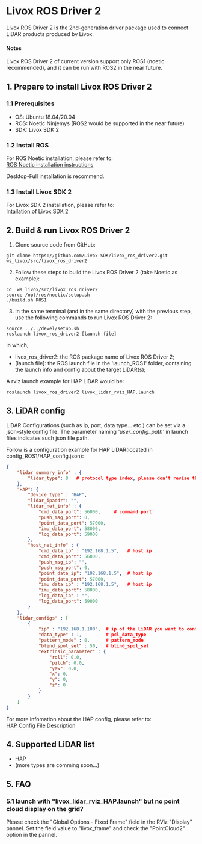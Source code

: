 # Livox ROS Driver 2

Livox ROS Driver 2 is the 2nd-generation driver package used to connect LiDAR products produced by Livox.

#### **Notes**
Livox ROS Driver 2 of current version support only ROS1 (noetic recommended), and it can be run with ROS2 in the near future.

## 1. Prepare to install Livox ROS Driver 2
### 1.1 Prerequisites
* OS: Ubuntu 18.04/20.04
* ROS: Noetic Ninjemys (ROS2 would be supported in the near future)
* SDK: Livox SDK 2

### 1.2 Install ROS
For ROS Noetic installation, please refer to:  
[ROS Noetic installation instructions](https://wiki.ros.org/noetic/Installation)  

Desktop-Full installation is recommend.


### 1.3 Install Livox SDK 2
For Livox SDK 2 installation, please refer to:  
[Intallation of Livox SDK 2](https://github.com/Livox-SDK/Livox-SDK2/blob/master/README.md#21-installation)


## 2. Build & run Livox ROS Driver 2
1. Clone source code from GitHub:  
```shell
git clone https://github.com/Livox-SDK/livox_ros_driver2.git ws_livox/src/livox_ros_driver2
```
2. Follow these steps to build the Livox ROS Driver 2 (take Noetic as example):  
```shell
cd  ws_livox/src/livox_ros_driver2
source /opt/ros/noetic/setup.sh
./build.sh ROS1
```
3. In the same terminal (and in the same directory) with the previous step, use the following commands to run Livox ROS Driver 2:  
```shell
source ../../devel/setup.sh
roslaunch livox_ros_driver2 [launch file]
```
in which,
* livox_ros_driver2: the ROS package name of Livox ROS Driver 2;
* [launch file]: the ROS launch file in the 'launch_ROS1' folder, containing the launch info and config about the target LiDAR(s);

A rviz launch example for HAP LiDAR would be:  
```shell
roslaunch livox_ros_driver2 livox_lidar_rviz_HAP.launch
```

## 3. LiDAR config
LiDAR Configurations (such as ip, port, data type... etc.) can be set via a json-style config file. The parameter naming *'user_config_path'* in launch files indicates such json file path.

Follow is a configuration example for HAP LiDAR(located in config_ROS1/HAP_config.json):
```json
{
	"lidar_summary_info" : {
		"lidar_type": 8   # protocol type index, please don't revise this value
	},
	"HAP": {
		"device_type" : "HAP",
		"lidar_ipaddr": "",
		"lidar_net_info" : {
			"cmd_data_port": 56000,     # command port
			"push_msg_port": 0,
			"point_data_port": 57000,
			"imu_data_port": 58000,
			"log_data_port": 59000
		},
		"host_net_info" : {
			"cmd_data_ip" : "192.168.1.5",   # host ip
			"cmd_data_port": 56000,
			"push_msg_ip": "",
			"push_msg_port": 0,
			"point_data_ip": "192.168.1.5",  # host ip
			"point_data_port": 57000,
			"imu_data_ip" : "192.168.1.5",   # host ip
			"imu_data_port": 58000,
			"log_data_ip" : "",
			"log_data_port": 59000
		}
	},
	"lidar_configs" : [
		{
			"ip" : "192.168.1.100",  # ip of the LiDAR you want to config
			"data_type" : 1,         # pcl_data_type
			"pattern_mode" : 0,      # pattern_mode
			"blind_spot_set" : 50,   # blind_spot_set
			"extrinsic_parameter" : {
				"roll": 0.0,
				"pitch": 0.0,
				"yaw": 0.0,
				"x": 0,
				"y": 0,
				"z": 0
			}
		}
	]
}

```

For more infomation about the HAP config, please refer to:  
[HAP Config File Description](https://github.com/Livox-SDK/Livox-SDK2/wiki/hap-config-file-description)


## 4. Supported LiDAR list
* HAP
* (more types are comming soon...)  


## 5. FAQ
### 5.1 launch with "livox_lidar_rviz_HAP.launch" but no point cloud display on the grid?
Please check the "Global Options - Fixed Frame" field in the RViz "Display" pannel. Set the field value to "livox_frame" and check the "PointCloud2" option in the pannel.




